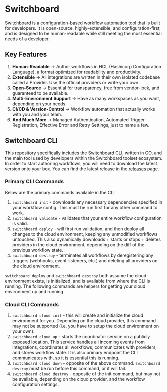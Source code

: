 # Switchboard
Switchboard is a configuration-based workflow automation tool that is built for developers. It is open-source,
highly-extensible, and configuration-first, and is designed to be human-readable while still meeting the most
essential needs of a developer.

## Key Features
1. **Human-Readable** -> Author workflows in HCL (Hashicorp Configuration Language), a format optimized for readability and productivity.
2. **Extensible** -> All integrations are written in their own isolated codebase called a Provider. Use the official providers or write your own.
3. **Open-Source** -> Essential for transparency, free from vendor-lock, and guaranteed to be available.
4. **Multi-Environment Support** -> Have as many workspaces as you want, depending on your needs.
5. **CI/CD & Version-Control** -> Workflow automation that actually works with you and your team.
6. **And Much More** -> Managed Authentication, Automated Trigger Registration, Effective Error and Retry Settings, just to name a few.

## Switchboard CLI
This repository specifically includes the Switchboard CLI, written in GO, and the main tool used by developers within the
Switchboard toolset ecosystem. In order to start authoring workflows, you will need to download the latest
version onto your box. You can find the latest release in the
[releases](https://github.com/switchboard-org/switchboard/releases) page.

### Primary CLI Commands
Below are the primary commands available in the CLI
1. `switchboard init` - downloads any necessary dependencies specified in your workflow config. This must
be run first for any other command to work.
2. `switchboard validate` - validates that your entire workflow configuration is valid.
3. `switchboard deploy` - will first run validation, and then deploy all changes to the cloud environment, keeping
any unmodified workflows untouched. This also dynamically downloads + starts or stops + deletes providers in the cloud environment,
depending on the diff of the previous workflow state.
4. `switchboard destroy` - terminates all workflows by deregistering any triggers (webhooks, event-listeners, etc.)
and deleting all providers on the cloud environment.

`switchboard deploy` and `switchboard destroy` both assume the cloud environment exists, is initialized, and is available
from where the CLI is running. The following commands are helpers for getting your cloud environment up and running

### Cloud CLI Commands
1. `switchboard cloud init` - this will create and initialize the cloud environment for you. Depending on the cloud provider,
this command may not be supported (i.e. you have to setup the cloud environment on your own).
2. `switchboard cloud up` - starts the coordinator service on a publicly exposed location. This service handles all incoming
events from integrations, coordinates all workflows, communicates with providers, and stores workflow state. It is also
primary endpoint the CLI communicates with, so it is essential this is running.
3. `switchboard cloud down` - opposite of the above command. `switchboard destroy` must be run before this command, or it will fail.
4. `switchboard cloud destroy` - opposite of the init command, but may not be available, depending on the cloud provider, and the
workflow configuration settings.